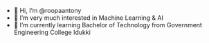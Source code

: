 - 👋 Hi, I’m @roopaantony
- 👀 I’m very much interested in Machine Learning & AI
- 🌱 I’m currently learning Bachelor of Technology from Government Engineering College Idukki

<!---
roopaantony/roopaantony is a ✨ special ✨ repository because its `README.md` (this file) appears on your GitHub profile.
You can click the Preview link to take a look at your changes.
--->
